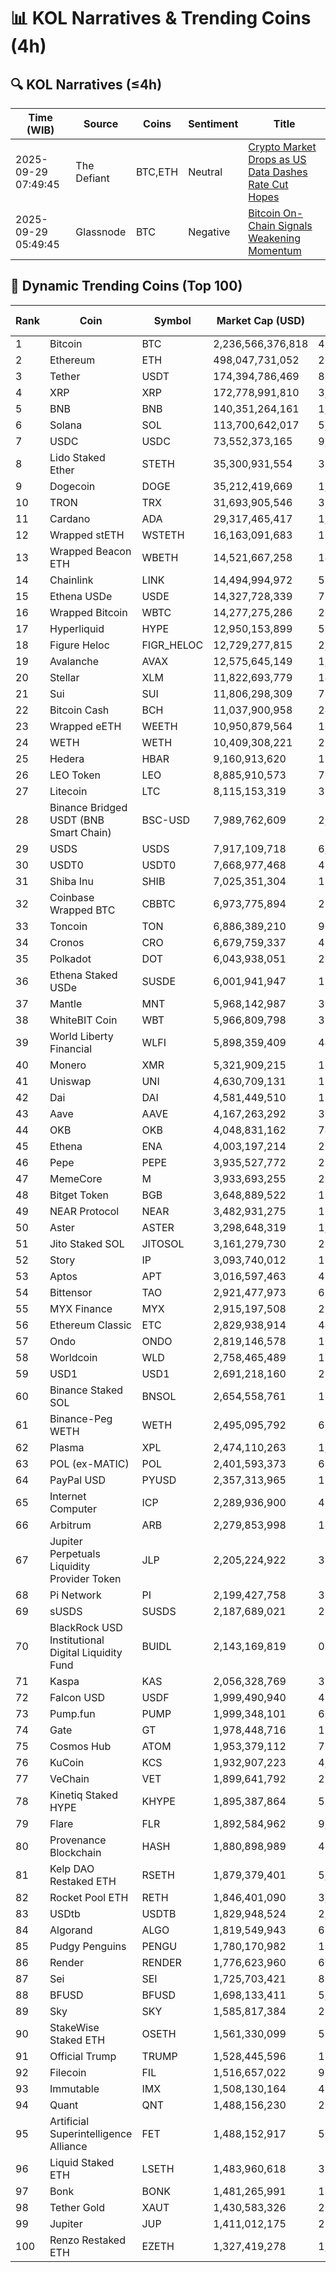 # 📊 KOL Narratives & Trending Coins (4h)

## 🔍 KOL Narratives (≤4h)

| Time (WIB) | Source | Coins | Sentiment | Title |
|------------|--------|-------|-----------|-------|
| 2025-09-29 07:49:45 | The Defiant | BTC,ETH | Neutral | [Crypto Market Drops as US Data Dashes Rate Cut Hopes](https://thedefiant.io/example1) |
| 2025-09-29 05:49:45 | Glassnode | BTC | Negative | [Bitcoin On-Chain Signals Weakening Momentum](https://glassnode.com/example2) |

## 🚀 Dynamic Trending Coins (Top 100)

| Rank | Coin | Symbol | Market Cap (USD) | 24h Volume (USD) |
|------|------|--------|------------------|------------------|
| 1 | Bitcoin | BTC | 2,236,566,376,818 | 41,833,393,166 |
| 2 | Ethereum | ETH | 498,047,731,052 | 26,007,554,792 |
| 3 | Tether | USDT | 174,394,786,469 | 81,722,901,674 |
| 4 | XRP | XRP | 172,778,991,810 | 3,750,325,452 |
| 5 | BNB | BNB | 140,351,264,161 | 1,594,057,485 |
| 6 | Solana | SOL | 113,700,642,017 | 5,239,746,418 |
| 7 | USDC | USDC | 73,552,373,165 | 9,623,086,282 |
| 8 | Lido Staked Ether | STETH | 35,300,931,554 | 33,713,556 |
| 9 | Dogecoin | DOGE | 35,212,419,669 | 1,763,334,804 |
| 10 | TRON | TRX | 31,693,905,546 | 383,290,253 |
| 11 | Cardano | ADA | 29,317,465,417 | 1,126,881,450 |
| 12 | Wrapped stETH | WSTETH | 16,163,091,683 | 16,097,458 |
| 13 | Wrapped Beacon ETH | WBETH | 14,521,667,258 | 14,816,544 |
| 14 | Chainlink | LINK | 14,494,994,972 | 523,350,703 |
| 15 | Ethena USDe | USDE | 14,327,728,339 | 785,411,085 |
| 16 | Wrapped Bitcoin | WBTC | 14,277,275,286 | 204,416,954 |
| 17 | Hyperliquid | HYPE | 12,950,153,899 | 586,127,634 |
| 18 | Figure Heloc | FIGR_HELOC | 12,729,277,815 | 2,600.0 |
| 19 | Avalanche | AVAX | 12,575,645,149 | 1,101,331,285 |
| 20 | Stellar | XLM | 11,822,693,779 | 146,795,990 |
| 21 | Sui | SUI | 11,806,298,309 | 759,912,707 |
| 22 | Bitcoin Cash | BCH | 11,037,900,958 | 247,983,532 |
| 23 | Wrapped eETH | WEETH | 10,950,879,564 | 10,828,039 |
| 24 | WETH | WETH | 10,409,308,221 | 254,688,206 |
| 25 | Hedera | HBAR | 9,160,913,620 | 134,670,042 |
| 26 | LEO Token | LEO | 8,885,910,573 | 706,539 |
| 27 | Litecoin | LTC | 8,115,153,319 | 358,270,807 |
| 28 | Binance Bridged USDT (BNB Smart Chain) | BSC-USD | 7,989,762,609 | 2,882,392,709 |
| 29 | USDS | USDS | 7,917,109,718 | 6,280,738 |
| 30 | USDT0 | USDT0 | 7,668,977,468 | 421,045,704 |
| 31 | Shiba Inu | SHIB | 7,025,351,304 | 137,287,663 |
| 32 | Coinbase Wrapped BTC | CBBTC | 6,973,775,894 | 234,532,108 |
| 33 | Toncoin | TON | 6,886,389,210 | 90,674,224 |
| 34 | Cronos | CRO | 6,679,759,337 | 45,122,950 |
| 35 | Polkadot | DOT | 6,043,938,051 | 213,128,908 |
| 36 | Ethena Staked USDe | SUSDE | 6,001,941,947 | 185,944,485 |
| 37 | Mantle | MNT | 5,968,142,987 | 301,607,634 |
| 38 | WhiteBIT Coin | WBT | 5,966,809,798 | 38,873,782 |
| 39 | World Liberty Financial | WLFI | 5,898,359,409 | 446,197,375 |
| 40 | Monero | XMR | 5,321,909,215 | 100,082,025 |
| 41 | Uniswap | UNI | 4,630,709,131 | 180,084,084 |
| 42 | Dai | DAI | 4,581,449,510 | 138,668,864 |
| 43 | Aave | AAVE | 4,167,263,292 | 304,235,082 |
| 44 | OKB | OKB | 4,048,831,162 | 74,358,849 |
| 45 | Ethena | ENA | 4,003,197,214 | 215,829,002 |
| 46 | Pepe | PEPE | 3,935,527,772 | 277,267,677 |
| 47 | MemeCore | M | 3,933,693,255 | 20,070,443 |
| 48 | Bitget Token | BGB | 3,648,889,522 | 137,510,091 |
| 49 | NEAR Protocol | NEAR | 3,482,931,275 | 165,133,720 |
| 50 | Aster | ASTER | 3,298,648,319 | 1,022,089,987 |
| 51 | Jito Staked SOL | JITOSOL | 3,161,279,730 | 23,101,493 |
| 52 | Story | IP | 3,093,740,012 | 181,993,167 |
| 53 | Aptos | APT | 3,016,597,463 | 432,681,517 |
| 54 | Bittensor | TAO | 2,921,477,973 | 68,529,350 |
| 55 | MYX Finance | MYX | 2,915,197,508 | 284,298,098 |
| 56 | Ethereum Classic | ETC | 2,829,938,914 | 44,990,753 |
| 57 | Ondo | ONDO | 2,819,146,578 | 101,701,063 |
| 58 | Worldcoin | WLD | 2,758,465,489 | 161,190,711 |
| 59 | USD1 | USD1 | 2,691,218,160 | 234,272,127 |
| 60 | Binance Staked SOL | BNSOL | 2,654,558,761 | 15,305,183 |
| 61 | Binance-Peg WETH | WETH | 2,495,095,792 | 66,354,704 |
| 62 | Plasma | XPL | 2,474,110,263 | 1,815,502,275 |
| 63 | POL (ex-MATIC) | POL | 2,401,593,373 | 61,418,639 |
| 64 | PayPal USD | PYUSD | 2,357,313,965 | 131,459,146 |
| 65 | Internet Computer | ICP | 2,289,936,900 | 45,168,129 |
| 66 | Arbitrum | ARB | 2,279,853,998 | 127,941,441 |
| 67 | Jupiter Perpetuals Liquidity Provider Token | JLP | 2,205,224,922 | 32,008,804 |
| 68 | Pi Network | PI | 2,199,427,758 | 30,943,420 |
| 69 | sUSDS | SUSDS | 2,187,689,021 | 27,592,646 |
| 70 | BlackRock USD Institutional Digital Liquidity Fund | BUIDL | 2,143,169,819 | 0.0 |
| 71 | Kaspa | KAS | 2,056,328,769 | 32,304,142 |
| 72 | Falcon USD | USDF | 1,999,490,940 | 41,139,427 |
| 73 | Pump.fun | PUMP | 1,999,348,101 | 606,445,056 |
| 74 | Gate | GT | 1,978,448,716 | 11,763,963 |
| 75 | Cosmos Hub | ATOM | 1,953,379,112 | 71,760,510 |
| 76 | KuCoin | KCS | 1,932,907,223 | 4,619,001 |
| 77 | VeChain | VET | 1,899,641,792 | 27,872,888 |
| 78 | Kinetiq Staked HYPE | KHYPE | 1,895,387,864 | 50,113,345 |
| 79 | Flare | FLR | 1,892,584,962 | 9,825,227 |
| 80 | Provenance Blockchain | HASH | 1,880,898,989 | 47,208 |
| 81 | Kelp DAO Restaked ETH | RSETH | 1,879,379,401 | 5,931,255 |
| 82 | Rocket Pool ETH | RETH | 1,846,401,090 | 3,236,090 |
| 83 | USDtb | USDTB | 1,829,948,524 | 2,588,765 |
| 84 | Algorand | ALGO | 1,819,549,943 | 62,518,708 |
| 85 | Pudgy Penguins | PENGU | 1,780,170,982 | 176,793,199 |
| 86 | Render | RENDER | 1,776,623,960 | 60,815,614 |
| 87 | Sei | SEI | 1,725,703,421 | 80,533,999 |
| 88 | BFUSD | BFUSD | 1,698,133,411 | 5,245,655 |
| 89 | Sky | SKY | 1,585,817,384 | 25,024,348 |
| 90 | StakeWise Staked ETH | OSETH | 1,561,330,099 | 557,793 |
| 91 | Official Trump | TRUMP | 1,528,445,596 | 156,100,979 |
| 92 | Filecoin | FIL | 1,516,657,022 | 99,756,449 |
| 93 | Immutable | IMX | 1,508,130,164 | 46,070,080 |
| 94 | Quant | QNT | 1,488,156,230 | 21,126,203 |
| 95 | Artificial Superintelligence Alliance | FET | 1,488,152,917 | 59,045,639 |
| 96 | Liquid Staked ETH | LSETH | 1,483,960,618 | 376,825 |
| 97 | Bonk | BONK | 1,481,265,991 | 165,590,789 |
| 98 | Tether Gold | XAUT | 1,430,583,326 | 204,948,340 |
| 99 | Jupiter | JUP | 1,411,012,175 | 29,131,040 |
| 100 | Renzo Restaked ETH | EZETH | 1,327,419,278 | 1,150,359 |